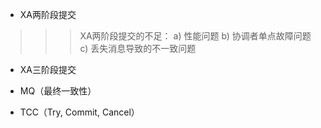 - XA两阶段提交

>>> XA两阶段提交的不足： a) 性能问题   b) 协调者单点故障问题  c) 丢失消息导致的不一致问题

- XA三阶段提交

- MQ（最终一致性）

- TCC（Try, Commit, Cancel）